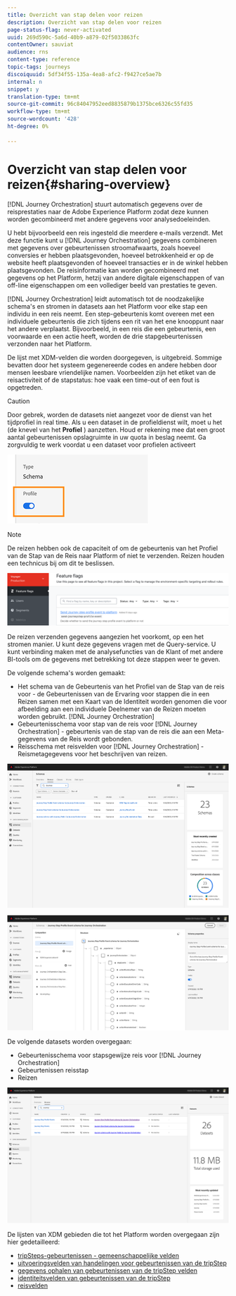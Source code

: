 ```yaml
---
title: Overzicht van stap delen voor reizen
description: Overzicht van stap delen voor reizen
page-status-flag: never-activated
uuid: 269d590c-5a6d-40b9-a879-02f5033863fc
contentOwner: sauviat
audience: rns
content-type: reference
topic-tags: journeys
discoiquuid: 5df34f55-135a-4ea8-afc2-f9427ce5ae7b
internal: n
snippet: y
translation-type: tm+mt
source-git-commit: 96c84047952eed8835879b1375bce6326c55fd35
workflow-type: tm+mt
source-wordcount: '428'
ht-degree: 0%

---
```



# Overzicht van stap delen voor reizen{#sharing-overview}

[!DNL Journey Orchestration] stuurt automatisch gegevens over de reisprestaties naar de Adobe Experience Platform zodat deze kunnen worden gecombineerd met andere gegevens voor analysedoeleinden.

U hebt bijvoorbeeld een reis ingesteld die meerdere e-mails verzendt. Met deze functie kunt u [!DNL Journey Orchestration] gegevens combineren met gegevens over gebeurtenissen stroomafwaarts, zoals hoeveel conversies er hebben plaatsgevonden, hoeveel betrokkenheid er op de website heeft plaatsgevonden of hoeveel transacties er in de winkel hebben plaatsgevonden. De reisinformatie kan worden gecombineerd met gegevens op het Platform, hetzij van andere digitale eigenschappen of van off-line eigenschappen om een vollediger beeld van prestaties te geven.

[!DNL Journey Orchestration] leidt automatisch tot de noodzakelijke schema&#39;s en stromen in datasets aan het Platform voor elke stap een individu in een reis neemt. Een step-gebeurtenis komt overeen met een individuele gebeurtenis die zich tijdens een rit van het ene knooppunt naar het andere verplaatst. Bijvoorbeeld, in een reis die een gebeurtenis, een voorwaarde en een actie heeft, worden de drie stapgebeurtenissen verzonden naar het Platform.

De lijst met XDM-velden die worden doorgegeven, is uitgebreid. Sommige bevatten door het systeem gegenereerde codes en andere hebben door mensen leesbare vriendelijke namen. Voorbeelden zijn het etiket van de reisactiviteit of de stapstatus: hoe vaak een time-out of een fout is opgetreden.

>[!CAUTION]
>
>Door gebrek, worden de datasets niet aangezet voor de dienst van het tijdprofiel in real time. Als u een dataset in de profieldienst wilt, moet u het (de knevel van het **Profiel** ) aanzetten. Houd er rekening mee dat een groot aantal gebeurtenissen opslagruimte in uw quota in beslag neemt. Ga zorgvuldig te werk voordat u een dataset voor profielen activeert
>
>![](../assets/sharing4.png)

>[!NOTE]
>
>De reizen hebben ook de capaciteit of om de gebeurtenis van het Profiel van de Stap van de Reis naar Platform of niet te verzenden. Reizen houden een technicus bij om dit te beslissen.
>
>![](../assets/techtoggle.png)

De reizen verzenden gegevens aangezien het voorkomt, op een het stromen manier. U kunt deze gegevens vragen met de Query-service. U kunt verbinding maken met de analysefuncties van de Klant of met andere BI-tools om de gegevens met betrekking tot deze stappen weer te geven.

De volgende schema&#39;s worden gemaakt:

* Het schema van de Gebeurtenis van het Profiel van de Stap van de reis voor - de Gebeurtenissen van de Ervaring voor stappen die in een Reizen samen met een Kaart van de Identiteit worden genomen die voor afbeelding aan een individuele Deelnemer van de Reizen moeten worden gebruikt. [!DNL Journey Orchestration]
* Gebeurtenisschema voor stap van de reis voor [!DNL Journey Orchestration] - gebeurtenis van de stap van de reis die aan een Meta-gegevens van de Reis wordt gebonden.
* Reisschema met reisvelden voor [!DNL Journey Orchestration] - Reismetagegevens voor het beschrijven van reizen.

![](../assets/sharing1.png)

![](../assets/sharing2.png)

De volgende datasets worden overgegaan:

* Gebeurtenisschema voor stapsgewijze reis voor [!DNL Journey Orchestration]
* Gebeurtenissen reisstap
* Reizen

![](../assets/sharing3.png)

De lijsten van XDM gebieden die tot het Platform worden overgegaan zijn hier gedetailleerd:

* [tripSteps-gebeurtenissen - gemeenschappelijke velden](../building-journeys/sharing-common-fields.md)
* [uitvoeringsvelden van handelingen voor gebeurtenissen van de tripStep](../building-journeys/sharing-execution-fields.md)
* [gegevens ophalen van gebeurtenissen van de tripStep velden](../building-journeys/sharing-fetch-fields.md)
* [identiteitsvelden van gebeurtenissen van de tripStep](../building-journeys/sharing-identity-fields.md)
* [reisvelden](../building-journeys/sharing-journey-fields.md)

